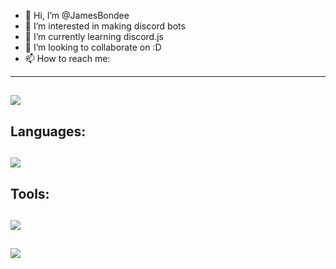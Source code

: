 - 👋 Hi, I’m @JamesBondee
- 👀 I’m interested in making discord bots
- 🌱 I’m currently learning discord.js
- 💞️ I’m looking to collaborate on :D
- 📫 How to reach me:
---
![](https://github-readme-streak-stats.herokuapp.com/?user=memte&theme=radical&hide_border=false)<br/>
---
**Languages**:
---
![](https://skillicons.dev/icons?i=js,html,css,tailwind,react,python,c#)
---
**Tools**:
---
![](https://skillicons.dev/icons?i=github,nodejs,vscode,mongo)
---
![](https://komarev.com/ghpvc/?username=JamesBondee&color=6607ce)
---
<!---
JamesBondee/JamesBondee is a ✨ special ✨ repository because its `README.md` (this file) appears on your GitHub profile.
You can click the Preview link to take a look at your changes.
--->
